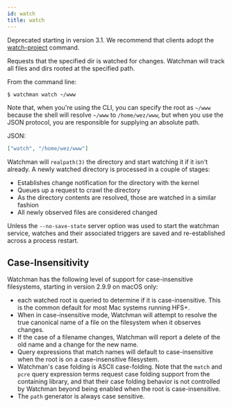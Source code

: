 ```yaml
---
id: watch
title: watch
---
```


Deprecated starting in version 3.1.  We recommend that clients adopt
the [watch-project](/docs/watch-project) command.

Requests that the specified dir is watched for changes.
Watchman will track all files and dirs rooted at the specified path.

From the command line:

```bash
$ watchman watch ~/www
```

Note that, when you're using the CLI, you can specify the root as `~/www`
because the shell will resolve `~/www` to `/home/wez/www`, but when you use the
JSON protocol, you are responsible for supplying an absolute path.

JSON:
```json
["watch", "/home/wez/www"]
```

Watchman will `realpath(3)` the directory and start watching it if it isn't
already.  A newly watched directory is processed in a couple of stages:

 * Establishes change notification for the directory with the kernel
 * Queues up a request to crawl the directory
 * As the directory contents are resolved, those are watched in a similar
   fashion
 * All newly observed files are considered changed

Unless the `--no-save-state` server option was used to start the watchman
service, watches and their associated triggers are saved and re-established
across a process restart.

## Case-Insensitivity

Watchman has the following level of support for case-insensitive filesystems,
starting in version 2.9.9 on macOS only:

 * each watched root is queried to determine if it is case-insensitive.
   This is the common default for most Mac systems running HFS+.
 * When in case-insensitive mode, Watchman will attempt to resolve the true
   canonical name of a file on the filesystem when it observes changes.
 * If the case of a filename changes, Watchman will report a delete of the
   old name and a change for the new name.
 * Query expressions that match names will default to case-insensitive when
   the root is on a case-insensitive filesystem.
 * Watchman's case folding is ASCII case-folding.
   Note that the `match` and `pcre` query expression terms request case folding
   support from the containing library, and that their case folding behavior is
   not controlled by Watchman beyond being enabled when the root is
   case-insensitive.
 * The `path` generator is always case sensitive.

